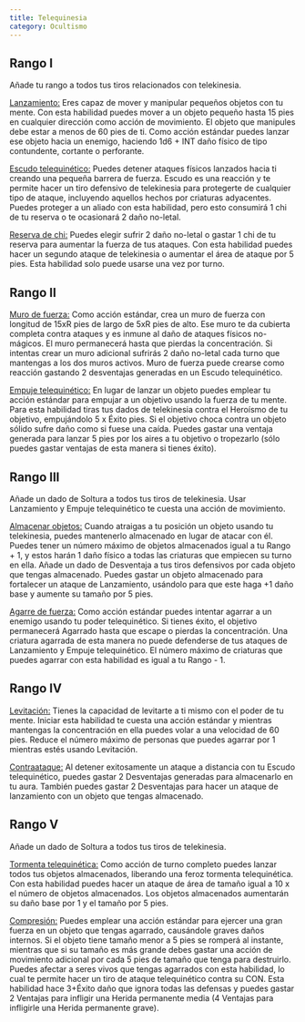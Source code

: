 ```yaml
---
title: Telequinesia
category: Ocultismo
---
```


## Rango I

Añade tu rango a todos tus tiros relacionados con telekinesia.

<u>Lanzamiento:</u> Eres capaz de mover y manipular pequeños objetos con tu mente. Con esta habilidad puedes mover a un objeto pequeño hasta 15 pies en cualquier dirección como acción de movimiento. El objeto que manipules debe estar a menos de 60 pies de ti. Como acción estándar puedes lanzar ese objeto hacia un enemigo, haciendo 1d6 + INT daño físico de tipo contundente, cortante o perforante. 

<u>Escudo telequinético:</u> Puedes detener ataques físicos lanzados hacia ti creando una pequeña barrera de fuerza. Escudo es una reacción y te permite hacer un tiro defensivo de telekinesia para protegerte de cualquier tipo de ataque, incluyendo aquellos hechos por criaturas adyacentes. Puedes proteger a un aliado con esta habilidad, pero esto consumirá 1 chi de tu reserva o te ocasionará 2 daño no-letal.

<u>Reserva de chi:</u>  Puedes elegir sufrir 2 daño no-letal o gastar 1 chi de tu reserva para aumentar la fuerza de tus ataques. Con esta habilidad puedes hacer un segundo ataque de telekinesia o aumentar el área de ataque por 5 pies. Esta habilidad solo puede usarse una vez por turno.

## Rango II

<u>Muro de fuerza:</u> Como acción estándar, crea un muro de fuerza con longitud de 15xR pies de largo de 5xR pies de alto. Ese muro te da cubierta completa contra ataques y es inmune al daño de ataques físicos no-mágicos. El muro permanecerá hasta que pierdas la concentración. Si intentas crear un muro adicional sufrirás 2 daño no-letal cada turno que mantengas a los dos muros activos. Muro de fuerza puede crearse como reacción gastando 2 desventajas generadas en  un Escudo telequinético.

<u>Empuje telequinético:</u> En lugar de lanzar un objeto puedes emplear tu acción estándar para empujar a un objetivo usando la fuerza de tu mente. Para esta habilidad tiras tus dados de telekinesia contra el Heroísmo de tu objetivo, empujándolo 5 x Éxito pies. Si el objetivo choca contra un objeto sólido sufre daño como si fuese una caída. Puedes gastar una ventaja generada para lanzar 5 pies por los aires a tu objetivo o tropezarlo (sólo puedes gastar ventajas de esta manera si tienes éxito).

## Rango III

Añade un dado de Soltura a todos tus tiros de telekinesia. Usar Lanzamiento y Empuje telequinético te cuesta una acción de movimiento.

<u>Almacenar objetos:</u> Cuando atraigas a tu posición un objeto usando tu telekinesia, puedes mantenerlo almacenado en lugar de atacar con él. Puedes tener un número máximo de objetos almacenados igual a tu Rango + 1, y estos harán 1 daño físico a todas las criaturas que empiecen su turno en ella. Añade un dado de Desventaja a tus tiros defensivos por cada objeto que tengas almacenado. Puedes gastar un objeto almacenado para fortalecer un ataque de Lanzamiento, usándolo para que este haga +1 daño base y aumente su tamaño por 5 pies.

<u>Agarre de fuerza:</u> Como acción estándar puedes intentar agarrar a un enemigo usando tu poder telequinético. Si tienes éxito, el objetivo permanecerá Agarrado hasta que escape o pierdas la concentración. Una criatura agarrada de esta manera no puede defenderse de tus ataques de Lanzamiento y Empuje telequinético. El número máximo de criaturas que puedes agarrar con esta habilidad es igual a tu Rango - 1.

## Rango IV

<u>Levitación:</u> Tienes la capacidad de levitarte a ti mismo con el poder de tu mente. Iniciar esta habilidad te cuesta una acción estándar y mientras mantengas la concentración en ella puedes volar a una velocidad de 60 pies. Reduce el número máximo de personas que puedes agarrar por 1 mientras estés usando Levitación.

<u>Contraataque:</u> Al detener exitosamente un ataque a distancia con tu Escudo telequinético, puedes gastar 2 Desventajas generadas para almacenarlo en tu aura. También puedes gastar 2 Desventajas para hacer un ataque de lanzamiento con un objeto que tengas almacenado.  

## Rango V

Añade un dado de Soltura a todos tus tiros de telekinesia.

<u>Tormenta telequinética:</u> Como acción de turno completo puedes lanzar todos tus objetos almacenados, liberando una feroz tormenta telequinética. Con esta habilidad puedes hacer un ataque de área de tamaño igual a 10 x el número de objetos almacenados. Los objetos almacenados aumentarán su daño base por 1 y el tamaño por 5 pies. 

<u>Compresión:</u> Puedes emplear una acción estándar para ejercer una gran fuerza en un objeto que tengas agarrado, causándole graves daños internos. Si el objeto tiene tamaño menor a 5 pies se romperá al instante, mientras que si su tamaño es más grande debes gastar una acción de movimiento adicional por cada 5 pies de tamaño que tenga para destruirlo. Puedes afectar a seres vivos que tengas agarrados con esta habilidad, lo cual te permite hacer un tiro de ataque telequinético contra su CON. Esta habilidad hace 3+Éxito daño que ignora todas las defensas y puedes gastar 2 Ventajas para infligir una Herida permanente media (4 Ventajas para infligirle una Herida permanente grave).
